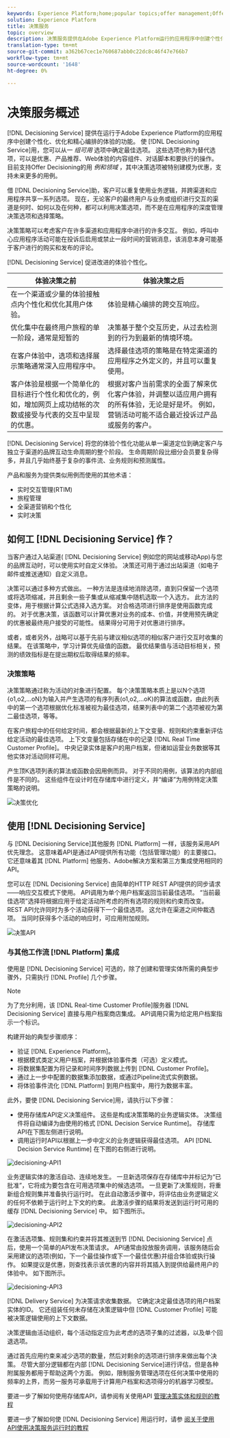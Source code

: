 ```yaml
---
keywords: Experience Platform;home;popular topics;offer management;Offer Management;Journey;customer journey;journey;decision events;decision event;Decision events
solution: Experience Platform
title: 决策服务
topic: overview
description: 决策服务提供在Adobe Experience Platform运行的应用程序中创建个性化、优化和精心编排的体验的功能。 使用决策服务，您可以从一组可用选项中确定最佳选项。 这些选项也称为替代选项，可以是优惠、产品推荐、Web体验的内容组件、对话脚本和要执行的操作。
translation-type: tm+mt
source-git-commit: a362b67cec1e760687abb0c22dc8c46f47e766b7
workflow-type: tm+mt
source-wordcount: '1648'
ht-degree: 0%

---
```



# 决策服务概述

[!DNL Decisioning Service] 提供在运行于Adobe Experience Platform的应用程序中创建个性化、优化和精心编排的体验的功能。 使 [!DNL Decisioning Service]用，您可以从一 *组可用* 选项中确定最佳选项。 这些选项也称为替代选项，可以是优惠、产品推荐、Web体验的内容组件、对话脚本和要执行的操作。 目前支持Offer Decisioning的用 *例和领域* ，其中决策选项被特别建模为优惠，支持未来更多的用例。

借 [!DNL Decisioning Service]助，客户可以重复使用业务逻辑，并跨渠道和应用程序共享一系列选项。 现在，无论客户的最终用户与业务或组织进行交互的渠道是何时、如何以及在何种，都可以利用决策选项，而不是在应用程序的深度管理决策选项和选择策略。

决策策略可以考虑客户在许多渠道和应用程序中进行的许多交互。 例如，呼叫中心应用程序活动可能在投诉后启用或禁止一段时间的营销消息，该消息本身可能基于客户进行的购买和发布的评论。

[!DNL Decisioning Service] 促进改进的体验个性化。

| 体验决策之前 | 体验决策之后 |
| --- | --- |
| 在一个渠道或少量的体验接触点内个性化和优化其用户体验。 | 体验是精心编排的跨交互响应。 |
| 优化集中在最终用户旅程的单一阶段，通常是短暂的 | 决策基于整个交互历史，从过去检测到的行为到最新的情境环境。 |
| 在客户体验中，选项和选择展示策略通常深入应用程序中。 | 选择最佳选项的策略是在特定渠道的应用程序之外定义的，并且可以重复使用。 |
| 客户体验是根据一个简单化的目标进行个性化和优化的，例如，增加网页上成功结帐的次数或接受与代表的交互中呈现的优惠。 | 根据对客户当前需求的全面了解来优化客户体验，并调整以适应用户拥有的所有体验，无论是好是坏。 例如，营销活动可能不适合最近投诉过产品或服务的客户。 |

[!DNL Decisioning Service] 将您的体验个性化功能从单一渠道定位到确定客户与独立于渠道的品牌互动生命周期的整个阶段。 生命周期阶段比细分会员要复杂得多，并且几乎始终基于复杂的事件流、业务规则和预测属性。

产品和服务为提供类似用例而使用的其他术语：

- 实时交互管理(RTIM)
- 旅程管理
- 全渠道营销和个性化
- 实时决策

## 如何工 [!DNL Decisioning Service] 作？

当客户通过入站渠道( [!DNL Decisioning Service] 例如您的网站或移动App)与您的品牌互动时，可以使用实时自定义体验。 决策还可用于通过出站渠道（如电子邮件或推送通知）自定义消息。

决策可以通过多种方式做出。 一种方法是连续地消除选项，直到只保留一个选项或将选项缩减，并且剩余一些子集或从缩减集中随机选取一个入选方。 此方法的变体，用于根据计算公式选择入选方案。 对合格选项进行排序是使用函数完成的。 对于优惠决策，该函数可以计算优惠对业务的成本、价值，并使用预先确定的优惠被最终用户接受的可能性。 结果得分可用于对优惠进行排序。

或者，或者另外，战略可以基于先前与建议相似选项的相似客户进行交互时收集的结果。 在该策略中，学习计算优先级值的函数。 最优结果值与活动目标相关，预测的绩效指标是在提出期权后取得结果的频率。

### 决策策略

决策策略通过称为活动的对象进行配置。 每个决策策略本质上是以N个选项{o1,o2,...oN}为输入并产生选项的有序列表(o1,o2,...oK)的算法或函数，由此列表中的第一个选项根据优化标准被视为最佳选项，结果列表中的第二个选项被视为第二最佳选项，等等。

在客户旅程中的任何给定时间，都会根据最新的上下文变量、规则和约束重新评估给定活动的最佳选项。 上下文变量包括存储在中的记录 [!DNL Real Time Customer Profile]。 中央记录实体是客户的用户档案，但诸如运营业务数据等其他实体对活动同样可用。

产生顶K选项列表的算法或函数会因用例而异。 对于不同的用例，该算法的内部组件是不同的。 这些组件在设计时在存储库中进行定义，并“编译”为用例特定决策策略的说明。

![决策优化](./images/decisioning-optimization.png)

## 使用 [!DNL Decisioning Service]

与 [!DNL Decisioning Service]其他服务 [!DNL Platform] 一样，该服务采用API优先理念。 这意味着API是通过API提供所有功能（包括管理功能）的主要接口。 它还意味着其 [!DNL Platform] 他服务、Adobe解决方案和第三方集成使用相同的API。

您可以在 [!DNL Decisioning Service] 由简单的HTTP REST API提供的同步请求——响应交互模式下使用。 API调用为单个用户档案返回当前最佳选项。 “当前最佳选项”选择将根据应用于给定活动所考虑的所有选项的规则和约束而改变。 REST API允许同时为多个活动获得下一个最佳选项。 这允许在渠道之间仲裁选项。 当同时获得多个活动的响应时，可应用附加规则。

![决策API](./images/decisioning-API.png)

### 与其他工作流 [!DNL Platform] 集成

使用是 [!DNL Decisioning Service] 可选的，除了创建和管理实体所需的典型步骤外，只需执行 [!DNL Profile] 几个步骤。

>[!NOTE]
>
>为了充分利用，该 [!DNL Real-time Customer Profile]服务器 [!DNL Decisioning Service] 直接与用户档案商店集成。 API调用只需为给定用户档案指示一个标识。

构建开始的典型步骤顺序：

- 验证 [!DNL Experience Platform]。
- 根据模式类定义用户档案，并根据体验事件类（可选）定义模式。
- 将数据集配置为将记录和时间序列数据上传到 [!DNL Customer Profile]。
- 通过上一步中配置的数据集添加数据，或通过Pipeline流式实例数据。
- 将体验事件流化 [!DNL Platform] 到用户档案中，用行为数据丰富。

此外，要使 [!DNL Decisioning Service]用，请执行以下步骤：

- 使用存储库API定义决策组件。 这些是构成决策策略的业务逻辑实体。 决策组件将自动编译为由使用的格式 [!DNL Decision Service Runtime]。 存储库API在下图左侧进行说明。
- 调用运行时API以根据上一步中定义的业务逻辑获得最佳选项。 API [!DNL Decision Service Runtime] 在下图的右侧进行说明。

![decisioning-API1](./images/decisioning-API1.png)

业务逻辑实体的激活自动、连续地发生。 一旦新选项保存在存储库中并标记为“已批准”，它将成为要包含在可用选项集中的候选选项。 一旦更新了决策规则，将重新组合规则集并准备执行运行时。 在此自动激活步骤中，将评估由业务逻辑定义的任何不依赖于运行时上下文的约束。 此激活步骤的结果将发送到运行时可用的缓存 [!DNL Decisioning Service] 中。 如下图所示。

![decisioning-API2](./images/decisioning-API2.png)

在激活选项集、规则集和约束并将其推送到节 [!DNL Decisioning Service] 点后，使用一个简单的API发布决策请求。 API通常由投放服务调用，该服务随后会采用建议的选项(例如，下一个最佳操作或下一个最佳优惠)并组合体验或执行操作。 如果提议是优惠，则查找表示该优惠的内容并将其插入到提供给最终用户的体验中。 如下图所示。

![decisioning-API3](./images/decisioning-API3.png)

[!DNL Delivery Service] 为决策请求收集数据。 它确定决定最佳选项的用户档案实体的ID。 它还组装任何未存储在决策逻辑中但 [!DNL Customer Profile] 可能被决策逻辑使用的上下文数据。

决策逻辑由活动组织，每个活动指定应为此考虑的选项子集的过滤器，以及单个回退选项。

通过首先应用约束来减少选项的数量，然后对剩余的选项进行排序来做出每个决策。 尽管大部分逻辑都在内部 [!DNL Decisioning Service]进行评估，但是各种附属服务都用于帮助这两个方面。 例如，限制服务管理选项在任何决策中使用的频率的上界，而另一服务可承载用于计算用户档案和选项得分的机器学习模型。

要进一步了解如何使用存储库API，请参阅有关使用API [管理决策实体和规则的教程](./tutorials/entities.md)

要进一步了解如何使 [!DNL Decisioning Service] 用运行时，请参 [阅关于使用API使用决策服务运行时的教程](./tutorials/runtime.md)